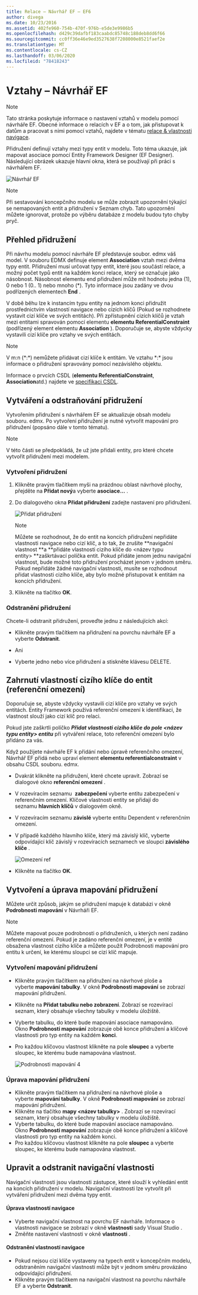 ```yaml
---
title: Relace – Návrhář EF – EF6
author: divega
ms.date: 10/23/2016
ms.assetid: 402fe960-754b-470f-976b-e5de3e9986b5
ms.openlocfilehash: d429c39dafbf183caabdc85748c188deb8dd6f66
ms.sourcegitcommit: cc0ff36e46e9ed3527638f7208000e8521faef2e
ms.translationtype: MT
ms.contentlocale: cs-CZ
ms.lasthandoff: 03/06/2020
ms.locfileid: "78418243"
---
```

# <a name="relationships---ef-designer"></a>Vztahy – Návrhář EF
> [!NOTE]
> Tato stránka poskytuje informace o nastavení vztahů v modelu pomocí návrháře EF. Obecné informace o relacích v EF a o tom, jak přistupovat k datům a pracovat s nimi pomocí vztahů, najdete v tématu [relace & vlastnosti navigace](~/ef6/fundamentals/relationships.md).

Přidružení definují vztahy mezi typy entit v modelu. Toto téma ukazuje, jak mapovat asociace pomocí Entity Framework Designer (EF Designer). Následující obrázek ukazuje hlavní okna, která se používají při práci s návrhářem EF.

![Návrhář EF](~/ef6/media/efdesigner.png)

> [!NOTE]
> Při sestavování koncepčního modelu se může zobrazit upozornění týkající se nemapovaných entit a přidružení v Seznam chyb. Tato upozornění můžete ignorovat, protože po výběru databáze z modelu budou tyto chyby pryč.

## <a name="associations-overview"></a>Přehled přidružení

Při návrhu modelu pomocí návrháře EF představuje soubor. edmx váš model. V souboru EDMX definuje element **Association** vztah mezi dvěma typy entit. Přidružení musí určovat typy entit, které jsou součástí relace, a možný počet typů entit na každém konci relace, který se označuje jako násobnost. Násobnost elementu end přidružení může mít hodnotu jedna (1), 0 nebo 1 (0.. 1) nebo mnoho (\*). Tyto informace jsou zadány ve dvou podřízených elementech **End** .

V době běhu lze k instancím typu entity na jednom konci přidružit prostřednictvím vlastností navigace nebo cizích klíčů (Pokud se rozhodnete vystavit cizí klíče ve svých entitách). Při zpřístupnění cizích klíčů je vztah mezi entitami spravován pomocí elementu **elementu ReferentialConstraint** (podřízený element elementu **Association** ). Doporučuje se, abyste vždycky vystavili cizí klíče pro vztahy ve svých entitách.

> [!NOTE]
> V m:n (\*:\*) nemůžete přidávat cizí klíče k entitám. Ve vztahu \*:\* jsou informace o přidružení spravovány pomocí nezávislého objektu.

Informace o prvcích CSDL (**elementu ReferentialConstraint**, **Association**atd.) najdete ve [specifikaci CSDL](~/ef6/modeling/designer/advanced/edmx/csdl-spec.md).

## <a name="create-and-delete-associations"></a>Vytváření a odstraňování přidružení

Vytvořením přidružení s návrhářem EF se aktualizuje obsah modelu souboru. edmx. Po vytvoření přidružení je nutné vytvořit mapování pro přidružení (popsáno dále v tomto tématu).

> [!NOTE]
> V této části se předpokládá, že už jste přidali entity, pro které chcete vytvořit přidružení mezi modelem.

### <a name="to-create-an-association"></a>Vytvoření přidružení

1.  Klikněte pravým tlačítkem myši na prázdnou oblast návrhové plochy, přejděte na **Přidat nový**a vyberte **asociace...** .
2.  Do dialogového okna **Přidat přidružení** zadejte nastavení pro přidružení.

    ![Přidat přidružení](~/ef6/media/addassociation.png)

    > [!NOTE]
    > Můžete se rozhodnout, že do entit na koncích přidružení nepřidáte vlastnosti navigace nebo cizí klíč, a to tak, že zrušíte **navigační vlastnost **a **přidáte vlastnosti cizího klíče do &lt;název typu entity&gt; **zaškrtávací políčka entit. Pokud přidáte jenom jednu navigační vlastnost, bude možné toto přidružení procházet jenom v jednom směru. Pokud nepřidáte žádné navigační vlastnosti, musíte se rozhodnout přidat vlastnosti cizího klíče, aby bylo možné přistupovat k entitám na koncích přidružení.
    
3.  Klikněte na tlačítko **OK**.

### <a name="to-delete-an-association"></a>Odstranění přidružení

Chcete-li odstranit přidružení, proveďte jednu z následujících akcí:

-   Klikněte pravým tlačítkem na přidružení na povrchu návrháře EF a vyberte **Odstranit**.

- Ani

-   Vyberte jedno nebo více přidružení a stiskněte klávesu DELETE.

## <a name="include-foreign-key-properties-in-your-entities-referential-constraints"></a>Zahrnutí vlastností cizího klíče do entit (referenční omezení)

Doporučuje se, abyste vždycky vystavili cizí klíče pro vztahy ve svých entitách. Entity Framework používá referenční omezení k identifikaci, že vlastnost slouží jako cizí klíč pro relaci.

Pokud jste zaškrtli políčko ***Přidat vlastnosti cizího klíče do pole &lt;název typu entity&gt; entitu*** při vytváření relace, toto referenční omezení bylo přidáno za vás.

Když použijete návrháře EF k přidání nebo úpravě referenčního omezení, Návrhář EF přidá nebo upraví element **elementu referentialconstraint** v obsahu CSDL souboru. edmx.

-   Dvakrát klikněte na přidružení, které chcete upravit.
    Zobrazí se dialogové okno **referenční omezení** .
-   V rozevíracím seznamu  **zabezpečení** vyberte entitu zabezpečení v referenčním omezení.
    Klíčové vlastnosti entity se přidají do seznamu **hlavních klíčů** v dialogovém okně.
-   V rozevíracím seznamu **závislé** vyberte entitu Dependent v referenčním omezení.
-   V případě každého hlavního klíče, který má závislý klíč, vyberte odpovídající klíč závislý v rozevíracích seznamech ve sloupci **závislého klíče** .

    ![Omezení ref](~/ef6/media/refconstraint.png)

-   Klikněte na tlačítko **OK**.

## <a name="create-and-edit-association-mappings"></a>Vytvoření a úprava mapování přidružení

Můžete určit způsob, jakým se přidružení mapuje k databázi v okně **Podrobnosti mapování** v Návrháři EF.

> [!NOTE]
> Můžete mapovat pouze podrobnosti o přidruženích, u kterých není zadáno referenční omezení. Pokud je zadáno referenční omezení, je v entitě obsažena vlastnost cizího klíče a můžete použít Podrobnosti mapování pro entitu k určení, ke kterému sloupci se cizí klíč mapuje.

### <a name="create-an-association-mapping"></a>Vytvoření mapování přidružení

-   Klikněte pravým tlačítkem na přidružení na návrhové ploše a vyberte **mapování tabulky**.
    V okně **Podrobnosti mapování** se zobrazí mapování přidružení.
-   Klikněte na **Přidat tabulku nebo zobrazení**.
    Zobrazí se rozevírací seznam, který obsahuje všechny tabulky v modelu úložiště.
-   Vyberte tabulku, do které bude mapování asociace namapováno.
    Okno **Podrobnosti mapování** zobrazuje obě konce přidružení a klíčové vlastnosti pro typ entity na každém **konci**.
-   Pro každou klíčovou vlastnost klikněte na pole **sloupec** a vyberte sloupec, ke kterému bude namapována vlastnost.

    ![Podrobnosti mapování 4](~/ef6/media/mappingdetails4.png)

### <a name="edit-an-association-mapping"></a>Úprava mapování přidružení

-   Klikněte pravým tlačítkem na přidružení na návrhové ploše a vyberte **mapování tabulky**.
    V okně **Podrobnosti mapování** se zobrazí mapování přidružení.
-   Klikněte na tlačítko **mapy &lt;název tabulky&gt;** .
    Zobrazí se rozevírací seznam, který obsahuje všechny tabulky v modelu úložiště.
-   Vyberte tabulku, do které bude mapování asociace namapováno.
    Okno **Podrobnosti mapování** zobrazuje obě konce přidružení a klíčové vlastnosti pro typ entity na každém konci.
-   Pro každou klíčovou vlastnost klikněte na pole **sloupec** a vyberte sloupec, ke kterému bude namapována vlastnost.

## <a name="edit-and-delete-navigation-properties"></a>Upravit a odstranit navigační vlastnosti

Navigační vlastnosti jsou vlastnosti zástupce, které slouží k vyhledání entit na koncích přidružení v modelu. Navigační vlastnosti lze vytvořit při vytváření přidružení mezi dvěma typy entit.

#### <a name="to-edit-navigation-properties"></a>Úprava vlastností navigace

-   Vyberte navigační vlastnost na povrchu EF návrháře.
    Informace o vlastnosti navigace se zobrazí v okně **vlastnosti** sady Visual Studio .
-   Změňte nastavení vlastnosti v okně **vlastnosti** .

#### <a name="to-delete-navigation-properties"></a>Odstranění vlastností navigace

-   Pokud nejsou cizí klíče vystaveny na typech entit v koncepčním modelu, odstraněním navigační vlastnosti může být v jednom směru provázáno odpovídající přidružení.
-   Klikněte pravým tlačítkem na navigační vlastnost na povrchu návrháře EF a vyberte **Odstranit**.

